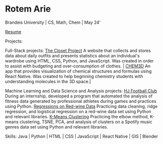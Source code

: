 # Rotem Arie


Brandeis University | CS, Math, Chem | May 24'

[Resume](https://drive.google.com/file/d/1kBF87xYiURdrRhW6o5NalGy0lw-OuOqh/view?usp=sharing)

Projects: 

Full-Stack projects:
[The Closet Project](https://github.com/rotemarie/The-Closet-Project.git) 
  A website that collects and stores data about daily outfits and presents statistics about an individual's wardrobe using HTML, CSS, Python, and JavaScript. Was created in order to assist with budgeting and over-consumption of clothes. |
[CHEM3D](https://github.com/rotemarie/CHEM3D.git) 
  An app that provides visualization of chemical structures and formulas using React Native. Was created to help beginning chemistry students with understanding molecules in the 3D space.| 

 Machine Learning and Data Science and Analysis projects:
[HJ Football Club](https://github.com/rotemarie/HJFC) 
  During an internship, developed a program that automated the analysis of fitness data generated by professional athletes during games and practices using Python.
[Regressions on Red-wine Data](https://github.com/rotemarie/regressionModels) 
  Practicing data cleaning, ridge regression, and logistical regression on a red-wine data set using Python and relevant libraries.
[K-Means Clustering](https://github.com/rotemarie/K-means_clustering)
  Practicing the elbow method, K-means clustering, TSNE, PCA, and analysis of clusters on a Spotify music genres data set using Python and relevant libraries.

Skills: 
Java | Python | HTML | CSS | JavaScript | React Native | GIS | Blender




